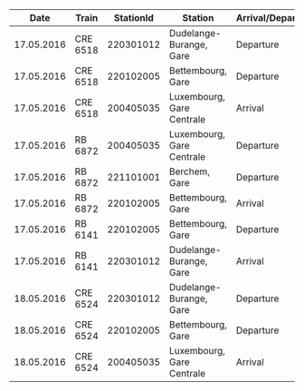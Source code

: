 | Date         | Train    | StationId | Station                   | Arrival/Departure | Scheduled | Real  | Delay |
| ------------ | -------- | --------- | ------------------------- | ----------------- | --------- | ----- | ----- |
|  17.05.2016  | CRE 6518 | 220301012 | Dudelange-Burange, Gare   | Departure         | 07.00     | 07.02 | 2     |
|  17.05.2016  | CRE 6518 | 220102005 | Bettembourg, Gare         | Departure         | 07.06     | 07.08 | 2     |
|  17.05.2016  | CRE 6518 | 200405035 | Luxembourg, Gare Centrale | Arrival           | 07.16     | 07.18 | 2     |
|  17.05.2016  | RB 6872  | 200405035 | Luxembourg, Gare Centrale | Departure         | 22.48     | 22.48 | 0     |
|  17.05.2016  | RB 6872  | 221101001 | Berchem, Gare             | Departure         | 22.56     | 22.58 | 2     |
|  17.05.2016  | RB 6872  | 220102005 | Bettembourg, Gare         | Arrival           | 23.01     | 23.03 | 2     |
|  17.05.2016  | RB 6141  | 220102005 | Bettembourg, Gare         | Departure         | 23.04     | 23.05 | 1     |
|  17.05.2016  | RB 6141  | 220301012 | Dudelange-Burange, Gare   | Arrival           | 23.07     | 23.09 | 2     |
|  18.05.2016  | CRE 6524 | 220301012 | Dudelange-Burange, Gare   | Departure         | 07.52     | 07.53 | 1     |
|  18.05.2016  | CRE 6524 | 220102005 | Bettembourg, Gare         | Departure         | 07.57     | 07.58 | 1     |
|  18.05.2016  | CRE 6524 | 200405035 | Luxembourg, Gare Centrale | Arrival           | 08.08     | 08.07 | 0     |
